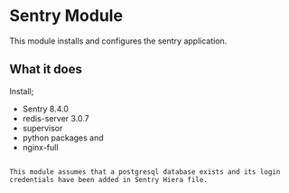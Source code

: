 Sentry Module
===

This module installs and configures the sentry application. 


What it does
---
Install; 
 * Sentry 8.4.0
 * redis-server 3.0.7
 * supervisor
 * python packages and 
 * nginx-full

```

This module assumes that a postgresql database exists and its login credentials have been added in Sentry Hiera file.

